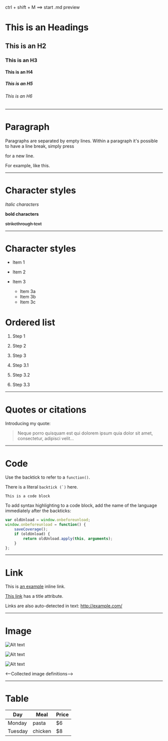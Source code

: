 ctrl + shift + M ==> start .md preview

# This is an Headings

## This is an H2

### This is an H3

#### This is an H4

##### This is an H5

###### This is an H6

--------------------------------------------------------------------------------

# Paragraph

Paragraphs are separated by empty lines. Within a paragraph it's possible to have a line break, simply press

<return> for a new line.</return>

For example, like this.

--------------------------------------------------------------------------------

# Character styles

_Italic characters_

**bold characters**

~~strikethrough text~~

--------------------------------------------------------------------------------

# Character styles

- Item 1
- Item 2
- Item 3

  - Item 3a
  - Item 3b
  - Item 3c

# Ordered list

1. Step 1
2. Step 2
3. Step 3

  1. Step 3.1
  2. Step 3.2
  3. Step 3.3

--------------------------------------------------------------------------------

# Quotes or citations

Introducing my quote:

> Neque porro quisquam est qui dolorem ipsum quia dolor sit amet, consectetur, adipisci velit...

--------------------------------------------------------------------------------

# Code

Use the backtick to refer to a `function()`.

There is a literal ``backtick (`)`` here.

```
This is a code block
```

To add syntax highlighting to a code block, add the name of the language immediately after the backticks:

```javascript
var oldUnload = window.onbeforeunload;
window.onbeforeunload = function() {
    saveCoverage();
    if (oldUnload) {
        return oldUnload.apply(this, arguments);
    }
};
```

--------------------------------------------------------------------------------

# Link

This is [an example](http://www.example.com/) inline link.

[This link](http://example.com/ "Title") has a title attribute.

Links are also auto-detected in text: <http://example.com/>

--------------------------------------------------------------------------------

# Image

![Alt text](/path/to/image.jpg)

![Alt text](/path/to/image.png "Optional title attribute")

![Alt text](/url/to/image.jpg)

<--Collected image definitions-->

--------------------------------------------------------------------------------

# Table

Day     | Meal    | Price
------- | ------- | -----
Monday  | pasta   | $6
Tuesday | chicken | $8
